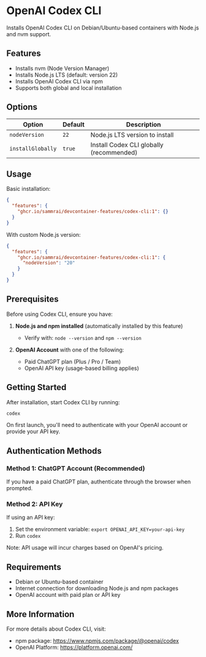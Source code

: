 # OpenAI Codex CLI

Installs OpenAI Codex CLI on Debian/Ubuntu-based containers with Node.js and nvm support.

## Features

- Installs nvm (Node Version Manager)
- Installs Node.js LTS (default: version 22)
- Installs OpenAI Codex CLI via npm
- Supports both global and local installation

## Options

| Option | Default | Description |
|--------|---------|-------------|
| `nodeVersion` | `22` | Node.js LTS version to install |
| `installGlobally` | `true` | Install Codex CLI globally (recommended) |

## Usage

Basic installation:

```json
{
  "features": {
    "ghcr.io/sammrai/devcontainer-features/codex-cli:1": {}
  }
}
```

With custom Node.js version:

```json
{
  "features": {
    "ghcr.io/sammrai/devcontainer-features/codex-cli:1": {
      "nodeVersion": "20"
    }
  }
}
```

## Prerequisites

Before using Codex CLI, ensure you have:

1. **Node.js and npm installed** (automatically installed by this feature)
   - Verify with: `node --version` and `npm --version`

2. **OpenAI Account** with one of the following:
   - Paid ChatGPT plan (Plus / Pro / Team)
   - OpenAI API key (usage-based billing applies)

## Getting Started

After installation, start Codex CLI by running:

```bash
codex
```

On first launch, you'll need to authenticate with your OpenAI account or provide your API key.

## Authentication Methods

### Method 1: ChatGPT Account (Recommended)
If you have a paid ChatGPT plan, authenticate through the browser when prompted.

### Method 2: API Key
If using an API key:
1. Set the environment variable: `export OPENAI_API_KEY=your-api-key`
2. Run `codex`

Note: API usage will incur charges based on OpenAI's pricing.

## Requirements

- Debian or Ubuntu-based container
- Internet connection for downloading Node.js and npm packages
- OpenAI account with paid plan or API key

## More Information

For more details about Codex CLI, visit:
- npm package: https://www.npmjs.com/package/@openai/codex
- OpenAI Platform: https://platform.openai.com/
